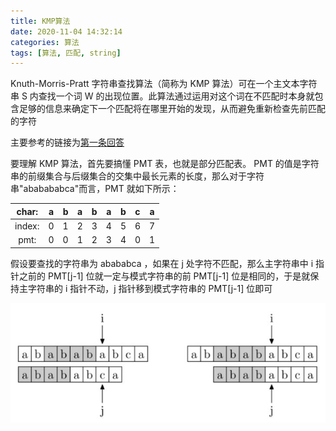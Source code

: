 ```yaml
---
title: KMP算法
date: 2020-11-04 14:32:14
categories: 算法
tags: [算法, 匹配, string]
---
```


Knuth-Morris-Pratt 字符串查找算法（简称为 KMP 算法）可在一个主文本字符串 S 内查找一个词 W 的出现位置。此算法通过运用对这个词在不匹配时本身就包含足够的信息来确定下一个匹配将在哪里开始的发现，从而避免重新检查先前匹配的字符

主要参考的链接为[第一条回答](https://www.zhihu.com/question/21923021)

要理解 KMP 算法，首先要搞懂 PMT 表，也就是部分匹配表。 PMT 的值是字符串的前缀集合与后缀集合的交集中最长元素的长度，那么对于字符串"ababababca"而言，PMT 就如下所示：

| char:  | a   | b   | a   | b   | a   | b   | c   | a   |
| :----: | --- | --- | --- | --- | --- | --- | --- | --- |
| index: | 0   | 1   | 2   | 3   | 4   | 5   | 6   | 7   |
|  pmt:  | 0   | 0   | 1   | 2   | 3   | 4   | 0   | 1   |

假设要查找的字符串为 abababca ，如果在 j 处字符不匹配，那么主字符串中 i 指针之前的 PMT[j-1] 位就一定与模式字符串的前 PMT[j-1] 位是相同的，于是就保持主字符串的 i 指针不动，j 指针移到模式字符串的 PMT[j-1] 位即可

![](KMP算法/KMP算法示意图.png)
